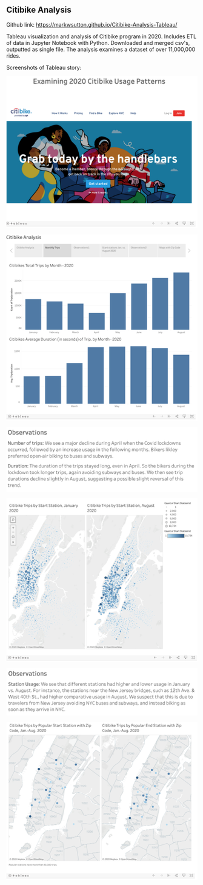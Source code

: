 ## Citibike Analysis

Github link: https://markwsutton.github.io/Citibike-Analysis-Tableau/

Tableau visualization and analysis of Citibike program in 2020. Includes ETL of data in Jupyter Notebook with Python. Downloaded and merged csv's, outputted as single file. The analysis examines a dataset of over 11,000,000 rides.

Screenshots of Tableau story:

![Image](https://github.com/markwsutton/Citibike-Analysis-Tableau/blob/main/images/1-Citibike.png)

![Image](https://github.com/markwsutton/Citibike-Analysis-Tableau/blob/main/images/2-Citibike.png)

![Image](https://github.com/markwsutton/Citibike-Analysis-Tableau/blob/main/images/3-Citibike.png)

![Image](https://github.com/markwsutton/Citibike-Analysis-Tableau/blob/main/images/4-Citibike.png)

![Image](https://github.com/markwsutton/Citibike-Analysis-Tableau/blob/main/images/5-Citibike.png)

![Image](https://github.com/markwsutton/Citibike-Analysis-Tableau/blob/main/images/6-Citibike.png)
